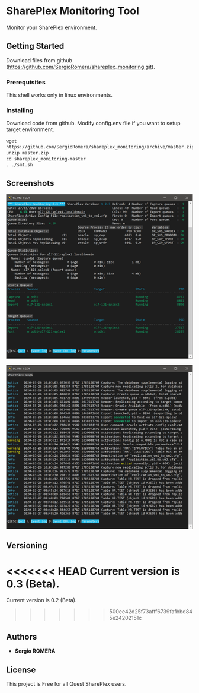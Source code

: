 # SharePlex Monitoring Tool

Monitor your SharePlex environment.

## Getting Started

Download files from github (https://github.com/SergioRomera/shareplex_monitoring.git).


### Prerequisites

This shell works only in linux environments.


### Installing

Download code from github.
Modify config.env file if you want to setup target environment.


```
wget https://github.com/SergioRomera/shareplex_monitoring/archive/master.zip
unzip master.zip
cd shareplex_monitoring-master
. ./smt.sh
```
## Screenshots

![](./images/smt.png)

![](./images/smt_logs.png)

## Versioning

<<<<<<< HEAD
Current version is 0.3 (Beta). 
=======
Current version is 0.2 (Beta). 
>>>>>>> 500ee42d25f73afff6739fafbbd845e24202151c

## Authors

* **Sergio ROMERA**


## License

This project is Free for all Quest SharePlex users.

